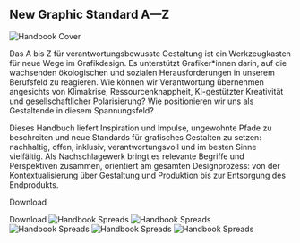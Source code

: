 <script>
    import DownloadModal from '$lib/components/DownloadModal.svelte'
    import Div from '$lib/components/Div.svelte'
</script>

## New Graphic Standard A—Z

<img src="/img/Handbook_Cover.png" alt="Handbook Cover" class="max-h-[70vh] mx-auto drop-shadow-[2px_2px_4px_var(--color-primary-500)] dark:drop-shadow-[2px_2px_4px_var(--color-primary-800)]"/>

Das A bis Z für verantwortungsbewusste Gestaltung ist ein Werkzeugkasten für neue Wege im Grafikdesign. Es unterstützt Grafiker*innen darin, auf die wachsenden ökologischen und sozialen Herausforderungen in unserem Berufsfeld zu reagieren. Wie können wir Verantwortung übernehmen angesichts von Klimakrise, Ressourcenknappheit, KI-gestützter Kreativität und gesellschaftlicher Polarisierung? Wie positionieren wir uns als Gestaltende in diesem Spannungsfeld?

Dieses Handbuch liefert Inspiration und Impulse, ungewohnte Pfade zu beschreiten und neue Standards für grafisches Gestalten zu setzen: nachhaltig, offen, inklusiv, verantwortungsvoll und im besten Sinne vielfältig. Als Nachschlagewerk bringt es relevante Begriffe und Perspektiven zusammen, orientiert am gesamten Designprozess: von der Kontextualisierung über Gestaltung und Produktion bis zur Entsorgung des Endprodukts. 

<DownloadModal href={undefined}>Download</DownloadModal>

<DownloadModal>
<a class="dark:hover:border-secondary-500 dark:hover:text-primary-500 hover:bg-secondary-500 dark:hover:bg-secondary-500 flex min-w-40 justify-center rounded-full border p-0 px-4 text-lg" style="text-decoration:none" href={undefined}>Download</a>
</DownloadModal>

<img src="/img/Handbook_Spreads_1.png" alt="Handbook Spreads" class="mx-auto"/>

<img src="/img/Handbook_Spreads_2.png" alt="Handbook Spreads" class="mx-auto"/>

<img src="/img/Handbook_Spreads_3.png" alt="Handbook Spreads" class="mx-auto"/>

<img src="/img/Handbook_Spreads_4.png" alt="Handbook Spreads" class="mx-auto"/>

<img src="/img/Handbook_Spreads_5.png" alt="Handbook Spreads" class="mx-auto"/>
